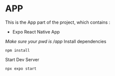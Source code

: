 # APP
This is the App part of the project, which contains :
 - Expo React Native App

*Make sure your pwd is /app*
Install dependencies
```
npm install
```

Start Dev Server
```
npx expo start
```